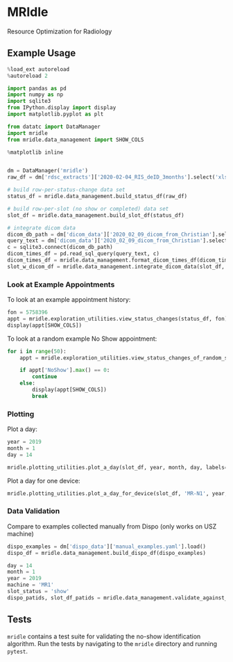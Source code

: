 # MRIdle
Resource Optimization for Radiology

## Example Usage
```python
%load_ext autoreload
%autoreload 2

import pandas as pd
import numpy as np
import sqlite3
from IPython.display import display
import matplotlib.pyplot as plt

from datatc import DataManager
import mridle
from mridle.data_management import SHOW_COLS

%matplotlib inline


dm = DataManager('mridle')
raw_df = dm['rdsc_extracts']['2020-02-04_RIS_deID_3months'].select('xlsx').load()

# build row-per-status-change data set
status_df = mridle.data_management.build_status_df(raw_df)

# build row-per-slot (no show or completed) data set
slot_df = mridle.data_management.build_slot_df(status_df)

# integrate dicom data
dicom_db_path = dm['dicom_data']['2020_02_09_dicom_from_Christian'].select('sqlite').path
query_text = dm['dicom_data']['2020_02_09_dicom_from_Christian'].select('image_times.sql').load(data_interface_hint='txt')
c = sqlite3.connect(dicom_db_path)
dicom_times_df = pd.read_sql_query(query_text, c)
dicom_times_df = mridle.data_management.format_dicom_times_df(dicom_times_df)
slot_w_dicom_df = mridle.data_management.integrate_dicom_data(slot_df, dicom_times_df)

```

### Look at Example Appointments

To look at an example appointment history:
```python
fon = 5758396
appt = mridle.exploration_utilities.view_status_changes(status_df, fon)
display(appt[SHOW_COLS])
```


To look at a random example No Show appointment:
```python
for i in range(50):
    appt = mridle.exploration_utilities.view_status_changes_of_random_sample(status_df)

    if appt['NoShow'].max() == 0:
        continue
    else:
        display(appt[SHOW_COLS])
        break
```

### Plotting

Plot a day:
```python
year = 2019
month = 1
day = 14

mridle.plotting_utilities.plot_a_day(slot_df, year, month, day, labels=False, alpha=0.5)
```

Plot a day for one device:
```python
mridle.plotting_utilities.plot_a_day_for_device(slot_df, 'MR-N1', year, month, day, labels=True, alpha=0.5)
```

### Data Validation
Compare to examples collected manually from Dispo
(only works on USZ machine)
```python
dispo_examples = dm['dispo_data']['manual_examples.yaml'].load()
dispo_df = mridle.data_management.build_dispo_df(dispo_examples)

day = 14
month = 1
year = 2019
machine = 'MR1'
slot_status = 'show'
dispo_patids, slot_df_patids = mridle.data_management.validate_against_dispo_data(dispo_df, slot_df, day, month, year, slot_status)
```

## Tests
`mridle` contains a test suite for validating the no-show identification algorithm.
Run the tests by navigating to the `mridle` directory and running `pytest`.
